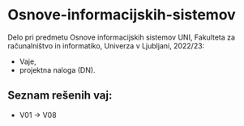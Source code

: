 # Osnove-informacijskih-sistemov

Delo pri predmetu Osnove informacijskih sistemov UNI, Fakulteta za računalništvo in informatiko, Univerza v Ljubljani, 2022/23:

- Vaje,
- projektna naloga (DN).

Seznam rešenih vaj:
---------
- V01 -> V08